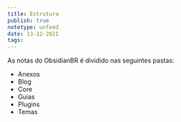 ```yaml
---
title: Estrutura
publish: true
notetype: unfeed
date: 13-12-2021
tags: 
---
```


As notas do ObsidianBR é dividido nas seguintes pastas:

- Anexos
- Blog
- Core
- Guias
- Plugins
- Temas